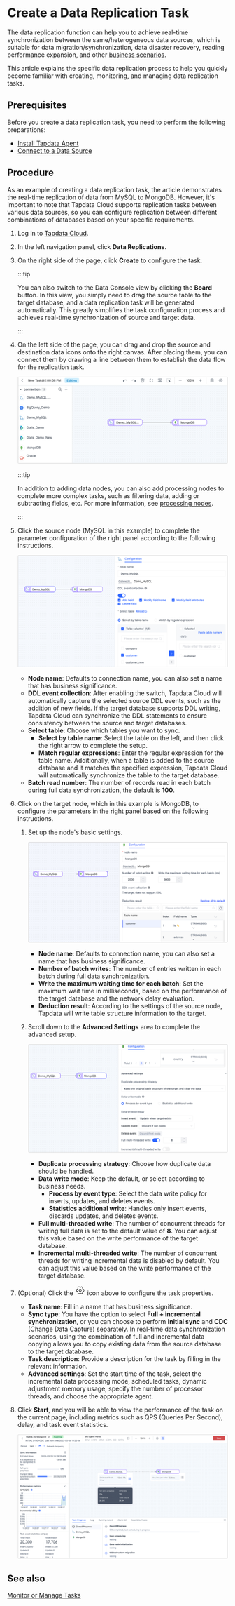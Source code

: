 # Create a Data Replication Task

The data replication function can help you to achieve real-time synchronization between the same/heterogeneous data sources, which is suitable for data migration/synchronization, data disaster recovery, reading performance expansion, and other [business scenarios](../../introduction/use-cases.md). 

This article explains the specific data replication process to help you quickly become familiar with creating, monitoring, and managing data replication tasks.

## Prerequisites

Before you create a data replication task, you need to perform the following preparations:

* [Install Tapdata Agent](../../quick-start/install-agent)
* [Connect to a Data Source](../../quick-start/connect-database.md)

## Procedure

As an example of creating a data replication task, the article demonstrates the real-time replication of data from MySQL to MongoDB. However, it's important to note that Tapdata Cloud supports replication tasks between various data sources, so you can configure replication between different combinations of databases based on your specific requirements.

1. Log in to [Tapdata Cloud](https://cloud.tapdata.io/).

2. In the left navigation panel, click **Data Replications**.

3. On the right side of the page, click **Create** to configure the task.

   :::tip

   You can also switch to the Data Console view by clicking the **Board** button. In this view, you simply need to drag the source table to the target database, and a data replication task will be generated automatically. This greatly simplifies the task configuration process and achieves real-time synchronization of source and target data.

   :::

4. On the left side of the page, you can drag and drop the source and destination data icons onto the right canvas. After placing them, you can connect them by drawing a line between them to establish the data flow for the replication task.

   ![Drag Data Source to Canvas](../../images/drag_database.png)

   :::tip

   In addition to adding data nodes, you can also add processing nodes to complete more complex tasks, such as filtering data, adding or subtracting fields, etc. For more information, see [processing nodes](../data-development/process-node.md).

   :::

5. Click the source node (MySQL in this example) to complete the parameter configuration of the right panel according to the following instructions.

   ![Source Settings](../../images/data_source_settings.png)

   * **Node name**: Defaults to connection name, you can also set a name that has business significance.
   * **DDL event collection**: After enabling the switch, Tapdata Cloud will automatically capture the selected source DDL events, such as the addition of new fields. If the target database supports DDL writing, Tapdata Cloud can synchronize the DDL statements to ensure consistency between the source and target databases.
   * **Select table**: Choose which tables you want to sync.
      * **Select by table name**: Select the table on the left, and then click the right arrow to complete the setup.
      * **Match regular expressions**: Enter the regular expression for the table name. Additionally, when a table is added to the source database and it matches the specified expression, Tapdata Cloud will automatically synchronize the table to the target database.
   * **Batch read number**: The number of records read in each batch during full data synchronization, the default is **100**.

6. Click on the target node, which in this example is MongoDB, to configure the parameters in the right panel based on the following instructions.

   1. Set up the node's basic settings.

      ![Basic settings](../../images/data_copy_normal_setting.png)

      * **Node name**: Defaults to connection name, you can also set a name that has business significance.
      * **Number of batch writes**: The number of entries written in each batch during full data synchronization.
      * **Write the maximum waiting time for each batch**: Set the maximum wait time in milliseconds, based on the performance of the target database and the network delay evaluation.
      * **Deduction result**: According to the settings of the source node, Tapdata will write table structure information to the target.

   2. Scroll down to the **Advanced Settings** area to complete the advanced setup.

      ![Advanced settings](../../images/data_copy_advance_setting.png)

      - **Duplicate processing strategy**: Choose how duplicate data should be handled.
      - **Data write mode**: Keep the default, or select according to business needs.
         - **Process by event type**: Select the data write policy for inserts, updates, and deletes events.
         - **Statistics additional write**: Handles only insert events, discards updates, and deletes events.
      - **Full multi-threaded write**: The number of concurrent threads for writing full data is set to the default value of **8**. You can adjust this value based on the write performance of the target database.
      - **Incremental multi-threaded write**: The number of concurrent threads for writing incremental data is disabled by default. You can adjust this value based on the write performance of the target database.

7. (Optional) Click the ![setting](../../images/setting.png) icon above to configure the <span id="task-attr">task properties</span>.

   * **Task name**: Fill in a name that has business significance.
   * **Sync type**: You have the option to select F**ull + incremental synchronization**, or you can choose to perform **Initial sync** and **CDC** (Change Data Capture) separately. In real-time data synchronization scenarios, using the combination of full and incremental data copying allows you to copy existing data from the source database to the target database.
   * **Task description**: Provide a description for the task by filling in the relevant information.
   * **Advanced settings**: Set the start time of the task, select the incremental data processing mode, scheduled tasks, dynamic adjustment memory usage, specify the number of processor threads, and choose the appropriate agent.

8. Click **Start**, and you will be able to view the performance of the task on the current page, including metrics such as QPS (Queries Per Second), delay, and task event statistics.

   ![Task implementation](../../images/copy_data_monitor_en.png)



## See also

[Monitor or Manage Tasks](manage-task.md)

